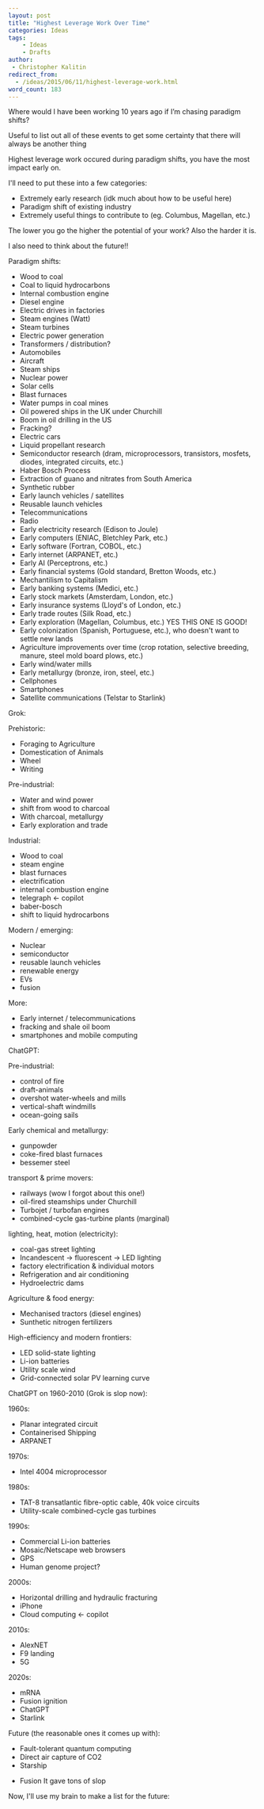 ```yaml
---
layout: post
title: "Highest Leverage Work Over Time"
categories: Ideas
tags:
    - Ideas
    - Drafts
author:
 - Christopher Kalitin
redirect_from:
  - /ideas/2015/06/11/highest-leverage-work.html
word_count: 183
---
```

<head>
    <meta property="og:image" content="{{site.url}}/assets/images/nasa-end-state/msr.jpg">
</head>

Where would I have been working 10 years ago if I’m chasing paradigm shifts?

Useful to list out all of these events to get some certainty that there will always be another thing

Highest leverage work occured during paradigm shifts, you have the most impact early on.

I'll need to put these into a few categories:
- Extremely early research (idk much about how to be useful here)
- Paradigm shift of existing industry
- Extremely useful things to contribute to (eg. Columbus, Magellan, etc.)

The lower you go the higher the potential of your work? Also the harder it is.

I also need to think about the future!!

Paradigm shifts:
- Wood to coal
- Coal to liquid hydrocarbons
- Internal combustion engine
- Diesel engine
- Electric drives in factories
- Steam engines (Watt)
- Steam turbines
- Electric power generation
- Transformers / distribution?
- Automobiles
- Aircraft
- Steam ships
- Nuclear power
- Solar cells
- Blast furnaces
- Water pumps in coal mines
- Oil powered ships in the UK under Churchill
- Boom in oil drilling in the US
- Fracking?
- Electric cars
- Liquid propellant research
- Semiconductor research (dram, microprocessors, transistors, mosfets, diodes, integrated circuits, etc.)
- Haber Bosch Process
- Extraction of guano and nitrates from South America
- Synthetic rubber
- Early launch vehicles / satellites
- Reusable launch vehicles
- Telecommunications
- Radio
- Early electricity research (Edison to Joule)
- Early computers (ENIAC, Bletchley Park, etc.)
- Early software (Fortran, COBOL, etc.)
- Early internet (ARPANET, etc.)
- Early AI (Perceptrons, etc.)
- Early financial systems (Gold standard, Bretton Woods, etc.)
- Mechantilism to Capitalism
- Early banking systems (Medici, etc.)
- Early stock markets (Amsterdam, London, etc.)
- Early insurance systems (Lloyd's of London, etc.)
- Early trade routes (Silk Road, etc.)
- Early exploration (Magellan, Columbus, etc.) YES THIS ONE IS GOOD!
- Early colonization (Spanish, Portuguese, etc.), who doesn't want to settle new lands
- Agriculture improvements over time (crop rotation, selective breeding, manure, steel mold board plows, etc.)
- Early wind/water mills
- Early metallurgy (bronze, iron, steel, etc.)
- Cellphones
- Smartphones
- Satellite communications (Telstar to Starlink)


Grok:

Prehistoric:
- Foraging to Agriculture
- Domestication of Animals
- Wheel
- Writing

Pre-industrial:
- Water and wind power
- shift from wood to charcoal
- With charcoal, metallurgy
- Early exploration and trade

Industrial:
- Wood to coal
- steam engine
- blast furnaces
- electrification
- internal combustion engine
- telegraph <- copilot
- baber-bosch
- shift to liquid hydrocarbons

Modern / emerging:
- Nuclear
- semiconductor
- reusable launch vehicles
- renewable energy
- EVs
- fusion

More:
- Early internet / telecommunications
- fracking and shale oil boom
- smartphones and mobile computing

ChatGPT:

Pre-industrial:
- control of fire
- draft-animals
- overshot water-wheels and mills
- vertical-shaft windmills
- ocean-going sails

Early chemical and metallurgy:
- gunpowder
- coke-fired blast furnaces
- bessemer steel

transport & prime movers:
- railways (wow I forgot about this one!)
- oil-fired steamships under Churchill
- Turbojet / turbofan engines
- combined-cycle gas-turbine plants (marginal)

lighting, heat, motion (electricity):
- coal-gas street lighting
- Incandescent -> fluorescent -> LED lighting
- factory electrification & individual motors
- Refrigeration and air conditioning
- Hydroelectric dams

Agriculture & food energy:
- Mechanised tractors (diesel engines)
- Sunthetic nitrogen fertilizers

High-efficiency and modern frontiers:
- LED solid-state lighting
- Li-ion batteries
- Utility scale wind
- Grid-connected solar PV learning curve

ChatGPT on 1960-2010 (Grok is slop now):

1960s:
- Planar integrated circuit
- Containerised Shipping
- ARPANET

1970s:
- Intel 4004 microprocessor

1980s:
- TAT-8 transatlantic fibre-optic cable, 40k voice circuits
- Utility-scale combined-cycle gas turbines

1990s:
- Commercial Li-ion batteries
- Mosaic/Netscape web browsers
- GPS
- Human genome project?

2000s:
- Horizontal drilling and hydraulic fracturing
- iPhone
- Cloud computing <- copilot

2010s:
- AlexNET
- F9 landing
- 5G

2020s:
- mRNA
- Fusion ignition
- ChatGPT
- Starlink

Future (the reasonable ones it comes up with):
- Fault-tolerant quantum computing
- Direct air capture of CO2
- Starship
+ Fusion
It gave tons of slop

Now, I'll use my brain to make a list for the future:
